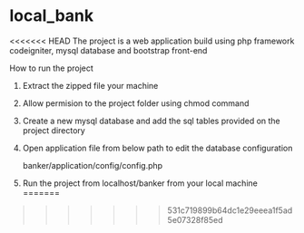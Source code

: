 # local_bank
<<<<<<< HEAD
The project is a web application build using php framework codeigniter, mysql database and bootstrap front-end

How to run the project

1. Extract the zipped file your machine
2. Allow permision to the project folder using chmod command
3. Create a new mysql database and add the sql tables provided on the project directory
4. Open application file from below path to edit the database configuration

     banker/application/config/config.php
   
5. Run the project from localhost/banker from your local machine
=======
>>>>>>> 531c719899b64dc1e29eeea1f5ad5e07328f85ed

